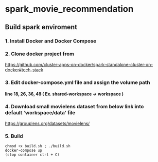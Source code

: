 # spark_movie_recommendation

## Build spark enviroment
### 1. Install Docker and Docker Compose 
### 2. Clone docker project from 
https://github.com/cluster-apps-on-docker/spark-standalone-cluster-on-docker#tech-stack
### 3. Edit docker-compose.yml file and assign the volume path
#### line 18, 26, 36, 48 ( Ex. shared-workspace -> workspace )
### 4. Download small movielens dataset from below link into default 'workspace/data' file
https://grouplens.org/datasets/movielens/
### 5. Build

```
chmod +x build.sh ; ./build.sh
docker-compose up
(stop container ctrl + C)
```



